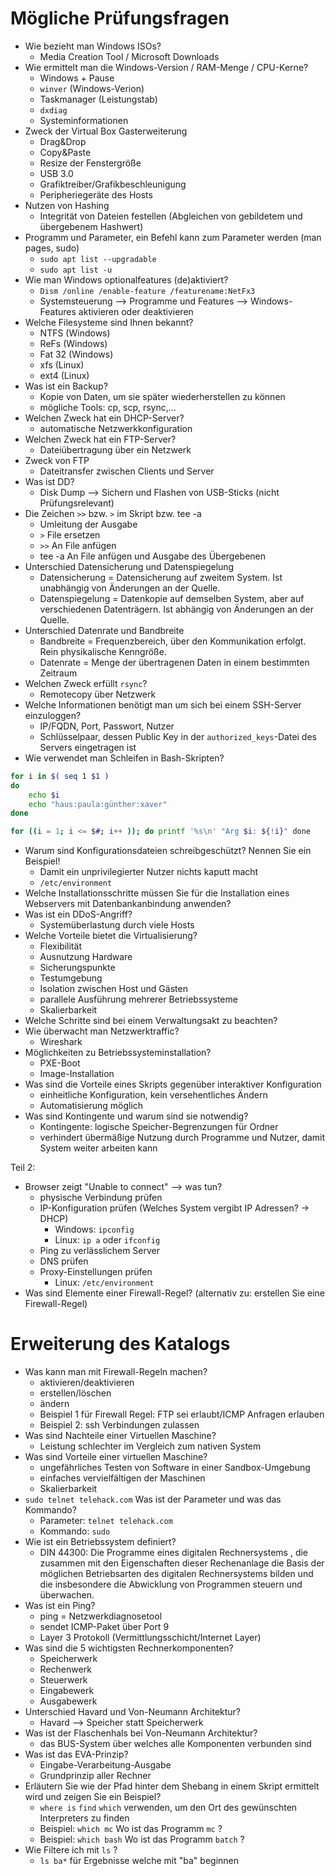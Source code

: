 # Mögliche Prüfungsfragen

- Wie bezieht man Windows ISOs?
  - Media Creation Tool / Microsoft Downloads
- Wie ermittelt man die Windows-Version / RAM-Menge / CPU-Kerne?
  - Windows + Pause
  - ``winver`` (Windows-Verion)
  - Taskmanager (Leistungstab)
  - ``dxdiag``
  - Systeminformationen
- Zweck der Virtual Box Gasterweiterung
  - Drag&Drop
  - Copy&Paste
  - Resize der Fenstergröße
  - USB 3.0
  - Grafiktreiber/Grafikbeschleunigung
  - Peripheriegeräte des Hosts
- Nutzen von Hashing
  - Integrität von Dateien festellen (Abgleichen von gebildetem und übergebenem Hashwert)
- Programm und Parameter, ein Befehl kann zum Parameter werden (man pages, sudo)
  - ``sudo apt list --upgradable``
  - ``sudo apt list -u``
- Wie man Windows optionalfeatures (de)aktiviert?
  - ``Dism /online /enable-feature /featurename:NetFx3``
  - Systemsteuerung  \--> Programme und Features \--> Windows-Features aktivieren oder deaktivieren
- Welche Filesysteme sind Ihnen bekannt?
  - NTFS (Windows)
  - ReFs (Windows)
  - Fat 32 (Windows)
  - xfs (Linux)
  - ext4 (Linux)
- Was ist ein Backup?
  - Kopie von Daten, um sie später wiederherstellen zu können
  - mögliche Tools: cp, scp, rsync,...
- Welchen Zweck hat ein DHCP-Server?
  - automatische Netzwerkkonfiguration
- Welchen Zweck hat ein FTP-Server?
  - Dateiübertragung über ein Netzwerk
- Zweck von FTP
  - Dateitransfer zwischen Clients und Server
- Was ist DD?
  - Disk Dump \--> Sichern und Flashen von USB-Sticks (nicht Prüfungsrelevant)
- Die Zeichen ``>>`` bzw. ``>`` im Skript bzw. tee -a
  - Umleitung der Ausgabe
  - ``>`` File ersetzen
  - ``>>`` An File anfügen
  - tee -a An File anfügen und Ausgabe des Übergebenen
- Unterschied Datensicherung und Datenspiegelung
  - Datensicherung = Datensicherung auf zweitem System. Ist unabhängig von Änderungen an der Quelle.
  - Datenspiegelung = Datenkopie auf demselben System, aber auf verschiedenen Datenträgern. Ist abhängig von Änderungen an der Quelle.
- Unterschied Datenrate und Bandbreite
  - Bandbreite = Frequenzbereich, über den Kommunikation erfolgt. Rein physikalische Kenngröße.
  - Datenrate = Menge der übertragenen Daten in einem bestimmten Zeitraum
- Welchen Zweck erfüllt `rsync`?
  - Remotecopy über Netzwerk
- Welche Informationen benötigt man um sich bei einem SSH-Server einzuloggen?
  - IP/FQDN, Port, Passwort, Nutzer
  - Schlüsselpaar, dessen Public Key in der ``authorized_keys``-Datei des Servers eingetragen ist
- Wie verwendet man Schleifen in Bash-Skripten?

```bash
for i in $( seq 1 $1 )
do
	echo $i
	echo "haus:paula:günther:xaver"
done

for ((i = 1; i <= $#; i++ )); do printf '%s\n' "Arg $i: ${!i}" done
```

- Warum sind Konfigurationsdateien schreibgeschützt? Nennen Sie ein Beispiel!
  - Damit ein unprivilegierter Nutzer nichts kaputt macht
  - ``/etc/environment``
- Welche Installationsschritte müssen Sie für die Installation eines Webservers mit Datenbankanbindung anwenden? <!--Updates, Sicherung, Skripte bearbeiten,...-->
- Was ist ein DDoS-Angriff?
  - Systemüberlastung durch viele Hosts
- Welche Vorteile bietet die Virtualisierung?
  - Flexibilität
  - Ausnutzung Hardware
  - Sicherungspunkte
  - Testumgebung
  - Isolation zwischen Host und Gästen
  - parallele Ausführung mehrerer Betriebssysteme
  - Skalierbarkeit
- Welche Schritte sind bei einem Verwaltungsakt zu beachten? <!--Sehr vage Frage, aber hier seine gewünschte Antwort: Zweck des Verwaltungsaktes, Backup, Installation und Konfiguration (grafisch oder per Skript -> gut für Automatisierung), Testen, Integrieren-->
- Wie überwacht man Netzwerktraffic?
  - Wireshark
- Möglichkeiten zu Betriebssysteminstallation?
  - PXE-Boot
  - Image-Installation
- Was sind die Vorteile eines Skripts gegenüber interaktiver Konfiguration
  - einheitliche Konfiguration, kein versehentliches Ändern
  - Automatisierung möglich
- Was sind Kontingente und warum sind sie notwendig?
  - Kontingente: logische Speicher-Begrenzungen für Ordner
  - verhindert übermäßige Nutzung durch Programme und Nutzer, damit System weiter arbeiten kann

Teil 2:

- Browser zeigt "Unable to connect" --> was tun?
  - physische Verbindung prüfen
  - IP-Konfiguration prüfen (Welches System vergibt IP Adressen? $\rightarrow$ DHCP)
    - Windows: ``ipconfig``
    - Linux: ``ip a`` oder ``ifconfig``
  - Ping zu verlässlichem Server
  - DNS prüfen
  - Proxy-Einstellungen prüfen
    - Linux: ``/etc/environment``
- Was sind Elemente einer Firewall-Regel? (alternativ zu: erstellen Sie eine Firewall-Regel)

# Erweiterung des Katalogs

- Was kann man mit Firewall-Regeln machen?
  - aktivieren/deaktivieren
  - erstellen/löschen
  - ändern
  - Beispiel 1 für Firewall Regel: FTP sei erlaubt/ICMP Anfragen erlauben
  - Beispiel 2: ssh Verbindungen zulassen
- Was sind Nachteile einer Virtuellen Maschine?
  - Leistung schlechter im Vergleich zum nativen System
- Was sind Vorteile einer virtuellen Maschine?
  - ungefährliches Testen von Software in einer Sandbox-Umgebung
  - einfaches vervielfältigen der Maschinen
  - Skalierbarkeit
- ``sudo telnet telehack.com`` Was ist der Parameter und was das Kommando?
  - Parameter: ``telnet telehack.com``
  - Kommando: ``sudo``
- Wie ist ein Betriebssystem definiert?
  - DIN 44300: Die Programme eines digitalen Rechnersystems , die zusammen mit den Eigenschaften dieser Rechenanlage die Basis der möglichen Betriebsarten des digitalen Rechnersystems bilden und die insbesondere die Abwicklung von Programmen steuern und überwachen.
- Was ist ein Ping?
  - ping = Netzwerkdiagnosetool
  - sendet ICMP-Paket über Port 9
  - Layer 3 Protokoll (Vermittlungsschicht/Internet Layer)
- Was sind die 5 wichtigsten Rechnerkomponenten?
  - Speicherwerk
  - Rechenwerk
  - Steuerwerk
  - Eingabewerk
  - Ausgabewerk
- Unterschied Havard und Von-Neumann Architektur?
  - Havard --> Speicher statt Speicherwerk
- Was ist der Flaschenhals bei Von-Neumann Architektur?
  - das BUS-System über welches alle Komponenten verbunden sind
- Was ist das EVA-Prinzip?
  - Eingabe-Verarbeitung-Ausgabe
  - Grundprinzip aller Rechner
- Erläutern Sie wie der Pfad hinter dem Shebang in einem Skript ermittelt wird und zeigen Sie ein Beispiel?
  - ``where is`` ``find`` ``which`` verwenden, um den Ort des gewünschten Interpreters zu finden
  - Beispiel: ``which mc`` Wo ist das Programm ``mc`` ?
  - Beispiel: ``which bash`` Wo ist das Programm ``batch`` ?
- Wie Filtere ich mit ``ls`` ?
  - ``ls ba*`` für Ergebnisse welche mit "ba" beginnen